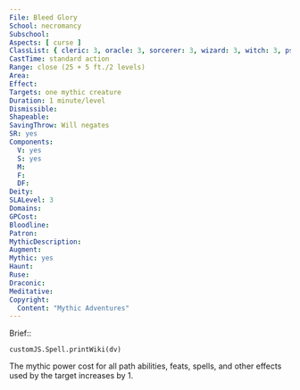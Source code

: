 ```yaml
---
File: Bleed Glory
School: necromancy
Subschool: 
Aspects: [ curse ]
ClassList: { cleric: 3, oracle: 3, sorcerer: 3, wizard: 3, witch: 3, psychic: 3, mesmerist: 3, medium: 1 }
CastTime: standard action
Range: close (25 + 5 ft./2 levels)
Area: 
Effect: 
Targets: one mythic creature
Duration: 1 minute/level
Dismissible: 
Shapeable: 
SavingThrow: Will negates
SR: yes
Components:
  V: yes
  S: yes
  M: 
  F: 
  DF: 
Deity: 
SLALevel: 3
Domains: 
GPCost: 
Bloodline: 
Patron: 
MythicDescription: 
Augment: 
Mythic: yes
Haunt: 
Ruse: 
Draconic: 
Meditative: 
Copyright:
  Content: "Mythic Adventures"
---
```

Brief:: 

```dataviewjs
customJS.Spell.printWiki(dv)
```

The mythic power cost for all path abilities, feats, spells, and other effects used by the target increases by 1.
